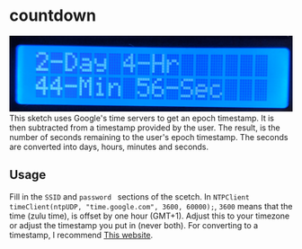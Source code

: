 # countdown
![img](image.jpg)  
This sketch uses Google's time servers to get an epoch timestamp. It is then subtracted from a timestamp provided by the user. The result, is the number of seconds remaining to the user's epoch timestamp. The seconds are converted into days, hours, minutes and seconds.  
## Usage
Fill in the `SSID` and `password ` sections of the scetch. In `NTPClient timeClient(ntpUDP, "time.google.com", 3600, 60000);`, `3600` means that the time (zulu time), is offset by one hour (GMT+1). Adjust this to your timezone or adjust the timestamp you put in (never both). For converting to a timestamp, I recommend [This website](https://www.epochconverter.com/).
